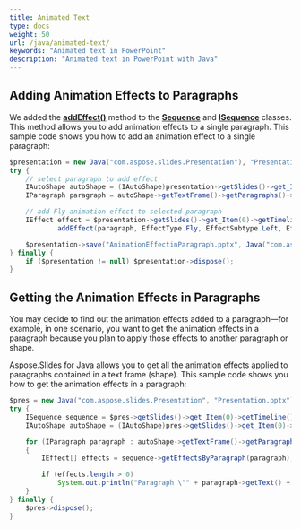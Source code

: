 ```yaml
---
title: Animated Text
type: docs
weight: 50
url: /java/animated-text/
keywords: "Animated text in PowerPoint"
description: "Animated text in PowerPoint with Java"
---
```


## Adding Animation Effects to Paragraphs

We added the [**addEffect()**](https://apireference.aspose.com/slides/java/com.aspose.slides/Sequence#addEffect-com.aspose.slides.IParagraph-int-int-int-) method to the [**Sequence**](https://apireference.aspose.com/slides/java/com.aspose.slides/Sequence) and [**ISequence**](https://apireference.aspose.com/slides/java/com.aspose.slides/ISequence) classes. This method allows you to add animation effects to a single paragraph. This sample code shows you how to add an animation effect to a single paragraph:

```java
$presentation = new Java("com.aspose.slides.Presentation"), "Presentation.pptx");
try {
    // select paragraph to add effect
    IAutoShape autoShape = (IAutoShape)presentation->getSlides()->get_Item(0)->getShapes()->get_Item(0);
    IParagraph paragraph = autoShape->getTextFrame()->getParagraphs()->get_Item(0);

    // add Fly animation effect to selected paragraph
    IEffect effect = $presentation->getSlides()->get_Item(0)->getTimeline()->getMainSequence().
            addEffect(paragraph, EffectType.Fly, EffectSubtype.Left, EffectTriggerType.OnClick);

    $presentation->save("AnimationEffectinParagraph.pptx", Java("com.aspose.slides.SaveFormat")->Pptx);
} finally {
    if ($presentation != null) $presentation->dispose();
}
```

## Getting the Animation Effects in Paragraphs

You may decide to find out the animation effects added to a paragraph—for example, in one scenario, you want to get the animation effects in a paragraph because you plan to apply those effects to another paragraph or shape.

Aspose.Slides for Java allows you to get all the animation effects applied to paragraphs contained in a text frame (shape). This sample code shows you how to get the animation effects in a paragraph:

```java
$pres = new Java("com.aspose.slides.Presentation", "Presentation.pptx");
try {
    ISequence sequence = $pres->getSlides()->get_Item(0)->getTimeline()->getMainSequence();
    IAutoShape autoShape = (IAutoShape)pres->getSlides()->get_Item(0)->getShapes()->get_Item(0);

    for (IParagraph paragraph : autoShape->getTextFrame()->getParagraphs())
    {
        IEffect[] effects = sequence->getEffectsByParagraph(paragraph);

        if (effects.length > 0)
            System.out.println("Paragraph \"" + paragraph->getText() + "\" has " + effects[0]->getType() + " effect.");
    }
} finally {
    $pres->dispose();
}
```
